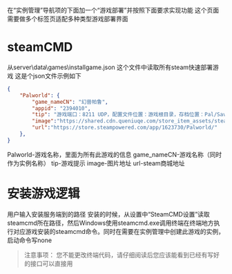 在“实例管理”导航项的下面加一个“游戏部署”并按照下面要求实现功能
这个页面需要做多个标签页适配多种类型游戏部署界面
# steamCMD
从server\data\games\installgame.json 这个文件中读取所有steam快速部署游戏
这是个json文件示例如下
```json
{
    "Palworld": {
        "game_nameCN": "幻兽帕鲁",
        "appid": "2394010",
        "tip": "游戏端口：8211 UDP，配置文件位置：游戏根目录，存档位置：Pal/Saved/SaveGames，温馨提示：请将保存位置映射到容器外部，防止存档丢失",
        "image":"https://shared.cdn.queniuqe.com/store_item_assets/steam/apps/1623730/44e7cf48b38e3ace008e9f49c316f8cd949f7918/header_schinese.jpg",
        "url":"https://store.steampowered.com/app/1623730/Palworld/"
    },
}
```
Palworld-游戏名称，里面为所有此游戏的信息
game_nameCN-游戏名称（同时作为实例名称）
tip-游戏提示
image-图片地址
url-steam商城地址

# 安装游戏逻辑
用户输入安装服务端到的路径
安装的时候，从设置中“SteamCMD设置”读取steamcmd所在路径，然后Windows使用steamcmd.exe调用终端在终端地方执行对应游戏安装的steamcmd命令。同时在需要在实例管理中创建此游戏的实例，启动命令写none

>注意事项：
您不能更改终端代码，请仔细阅读后您应该能看到已经有写好的接口可以直接用